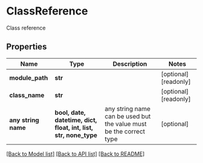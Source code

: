 # ClassReference

Class reference

## Properties
Name | Type | Description | Notes
------------ | ------------- | ------------- | -------------
**module_path** | **str** |  | [optional] [readonly] 
**class_name** | **str** |  | [optional] [readonly] 
**any string name** | **bool, date, datetime, dict, float, int, list, str, none_type** | any string name can be used but the value must be the correct type | [optional]

[[Back to Model list]](../README.md#documentation-for-models) [[Back to API list]](../README.md#documentation-for-api-endpoints) [[Back to README]](../README.md)


